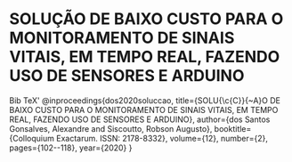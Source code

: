 # SOLUÇÃO DE BAIXO CUSTO PARA O MONITORAMENTO DE SINAIS VITAIS, EM TEMPO REAL, FAZENDO USO DE SENSORES E ARDUINO

Bib TeX'
@inproceedings{dos2020soluccao,
  title={SOLU{\c{C}}{\~A}O DE BAIXO CUSTO PARA O MONITORAMENTO DE SINAIS VITAIS, EM TEMPO REAL, FAZENDO USO DE SENSORES E ARDUINO},
  author={dos Santos Gonsalves, Alexandre and Siscoutto, Robson Augusto},
  booktitle={Colloquium Exactarum. ISSN: 2178-8332},
  volume={12},
  number={2},
  pages={102--118},
  year={2020}
}

